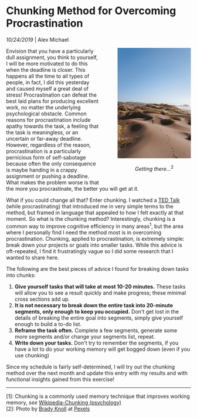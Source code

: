 # Chunking Method for Overcoming Procrastination

*10/24/2019* | Alex Michael

<div style='float: right; text-align: center; padding: 0 0 10px 50px'>
<img src='img/wanderer.jfif' height='300'>
<p><i>Getting there...</i><sup>2</sup></p>
</div>

Envision that you have a particularly dull assignment, you think to yourself, I will be more motivated to do this when the deadline is closer.  This happens all the time to all types of people, in fact, I did this yesterday and caused myself a great deal of stress!  Procrastination can defeat the best laid plans for producing excellent work, no matter the underlying psychological obstacle.  Common reasons for procrastination include apathy towards the task, a feeling that the task is meaningless, or an uncertain or far-away deadline.  However, regardless of the reason, procrastination is a particularly pernicious form of self-sabotage because often the only consequence is maybe handing in a crappy assignment or pushing a deadline.  What makes the problem worse is that the more you procrastinate, the better you will get at it.

What if you could change all that?  Enter chunking.  I watched a [TED Talk](https://www.youtube.com/watch?v=TQMbvJNRpLE) (while procrastinating) that introduced me in very simple terms to the method, but framed in language that appealed to how I felt exactly at that moment.  So what is the chunking method?  Interestingly, chunking is a common way to improve cognitive efficiency in many areas<sup>1</sup>, but the area where I personally find I need the method most is in overcoming procrastination.  Chunking, applied to procrastination, is extremely simple: break down your projects or goals into smaller tasks.  While this advice is oft-repeated, I find it frustratingly vague so I did some research that I wanted to share here.

The following are the best pieces of advice I found for breaking down tasks into chunks:
1. __Give yourself tasks that will take at most 10-20 minutes.__  These tasks will allow you to see a result quickly and make progress; these minimal cross sections add up.
1. __It is not necessary to break down the entire task into 20-minute segments, only enough to keep you occupied.__ Don't get lost in the details of breaking the entire goal into segments, simply give yourself enough to build a to-do list.
1. __Reframe the task often.__ Complete a few segments, generate some more segments and/or change your segments list, repeat.
1. __Write down your tasks.__ Don't try to remember the segments, if you have a lot to do your working memory will get bogged down (even if you use chunking)

Since my schedule is fairly self-determined, I will try out the chunking method over the next month and update this entry with my results and with functional insights gained from this exercise!

---
\[1\]: Chunking is a commonly used memory technique that improves working memory, *see* [Wikipedia-Chunking (psychology)](https://en.wikipedia.org/wiki/Chunking_(psychology)) <br />
\[2\]: Photo by [Brady Knoll](https://www.pexels.com/@trvlust) at [Pexels](https://www.pexels.com/)